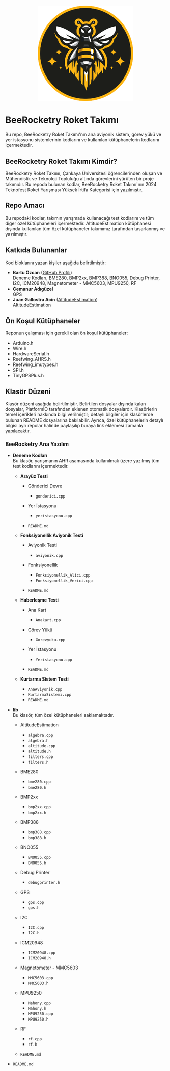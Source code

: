<p align="center">
  <img src="BeeRocketry.png" alt="BeeRocketry Logo" width="300"/>
</p>

# BeeRocketry Roket Takımı

Bu repo, BeeRocketry Roket Takımı'nın ana aviyonik sistem, görev yükü ve yer istasyonu sistemlerinin kodlarını ve kullanılan kütüphanelerin kodlarını içermektedir.

## BeeRocketry Roket Takımı Kimdir?
BeeRocketry Roket Takımı, Çankaya Üniversitesi öğrencilerinden oluşan ve Mühendislik ve Teknoloji Topluluğu altında görevlerini yürüten bir proje takımıdır. Bu repoda bulunan kodlar, BeeRocketry Roket Takımı'nın 2024 Teknofest Roket Yarışması Yüksek İrtifa Kategorisi için yazılmıştır.

## Repo Amacı
Bu repodaki kodlar, takımın yarışmada kullanacağı test kodlarını ve tüm diğer özel kütüphaneleri içermektedir. AltitudeEstimation kütüphanesi dışında kullanılan tüm özel kütüphaneler takımımız tarafından tasarlanmış ve yazılmıştır.

## Katkıda Bulunanlar
Kod bloklarını yazan kişiler aşağıda belirtilmiştir:

- **Bartu Özcan** ([GitHub Profili](https://github.com/baftii))  
  Deneme Kodları, BME280, BMP2xx, BMP388, BNO055, Debug Printer, I2C, ICM20948, Magnetometer - MMC5603, MPU9250, RF
- **Cemanur Adıgüzel**  
  GPS
- **Juan Gallostra Acín** ([AltitudeEstimation](https://github.com/juangallostra/AltitudeEstimation/commits?author=juangallostra))  
  AltitudeEstimation

## Ön Koşul Kütüphaneler
Reponun çalışması için gerekli olan ön koşul kütüphaneler:

- Arduino.h
- Wire.h
- HardwareSerial.h
- Reefwing_AHRS.h
- Reefwing_imutypes.h
- SPI.h
- TinyGPSPlus.h

## Klasör Düzeni
Klasör düzeni aşağıda belirtilmiştir. Belirtilen dosyalar dışında kalan dosyalar, PlatformIO tarafından eklenen otomatik dosyalardır. Klasörlerin temel içerikleri hakkında bilgi verilmiştir; detaylı bilgiler için klasörlerde bulunan README dosyalarına bakılabilir. Ayrıca, özel kütüphanelerin detaylı bilgisi ayrı repolar halinde paylaşılıp buraya link eklemesi zamanla yapılacaktır.

### BeeRocketry Ana Yazılım

- **Deneme Kodları**  
  Bu klasör, yarışmanın AHR aşamasında kullanılmak üzere yazılmış tüm test kodlarını içermektedir.
  - **Arayüz Testi**  
    - Gönderici Devre
      - `gonderici.cpp`

    - Yer İstasyonu
      - `yeristasyonu.cpp`

    - `README.md`

  - **Fonksiyonellik Aviyonik Testi**  
    - Aviyonik Testi

      - `aviyonik.cpp`
    - Fonksiyonellik

      - `Fonksiyonellik_Alici.cpp`
      - `Fonksiyonellik_Verici.cpp`

    - `README.md`

  - **Haberleşme Testi**  
    - Ana Kart
      - `Anakart.cpp`

    - Görev Yükü
      - `Gorevyuku.cpp`

    - Yer İstasyonu
      - `Yeristasyonu.cpp`

    - `README.md`

  - **Kurtarma Sistem Testi**  
    - `AnaAviyonik.cpp`
    - `KurtarmaSistemi.cpp`
    - `README.md`

- **lib**  
  Bu klasör, tüm özel kütüphaneleri saklamaktadır.
  - AltitudeEstimation
    - `algebra.cpp`
    - `algebra.h`
    - `altitude.cpp`
    - `altitude.h`
    - `filters.cpp`
    - `filters.h`

  - BME280
    - `bme280.cpp`
    - `bme280.h`

  - BMP2xx
    - `bmp2xx.cpp`
    - `bmp2xx.h`

  - BMP388
    - `bmp388.cpp`
    - `bmp388.h`

  - BNO055
    - `BNO055.cpp`
    - `BNO055.h`

  - Debug Printer
    - `debugprinter.h`

  - GPS
    - `gps.cpp`
    - `gps.h`

  - I2C
    - `I2C.cpp`
    - `I2C.h`

  - ICM20948
    - `ICM20948.cpp`
    - `ICM20948.h`

  - Magnetometer - MMC5603
    - `MMC5603.cpp`
    - `MMC5603.h`

  - MPU9250
    - `Mahony.cpp`
    - `Mahony.h`
    - `MPU9250.cpp`
    - `MPU9250.h`

  - RF
    - `rf.cpp`
    - `rf.h`

  - `README.md`

- `README.md`
